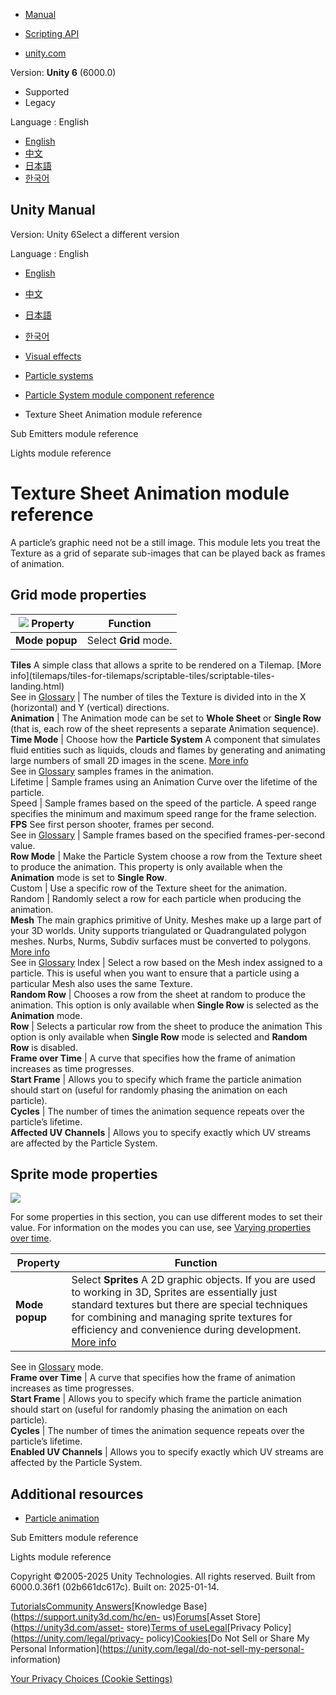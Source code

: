 [](https://docs.unity3d.com)

  * [Manual](../Manual/index.html)
  * [Scripting API](../ScriptReference/index.html)

  * [unity.com](https://unity.com/)

Version: **Unity 6** (6000.0)

  * Supported
  * Legacy

Language : English

  * [English](/Manual/PartSysTexSheetAnimModule.html)
  * [中文](/cn/current/Manual/PartSysTexSheetAnimModule.html)
  * [日本語](/ja/current/Manual/PartSysTexSheetAnimModule.html)
  * [한국어](/kr/current/Manual/PartSysTexSheetAnimModule.html)

[](https://docs.unity3d.com)

## Unity Manual

Version: Unity 6Select a different version

Language : English

  * [English](/Manual/PartSysTexSheetAnimModule.html)
  * [中文](/cn/current/Manual/PartSysTexSheetAnimModule.html)
  * [日本語](/ja/current/Manual/PartSysTexSheetAnimModule.html)
  * [한국어](/kr/current/Manual/PartSysTexSheetAnimModule.html)

  * [Visual effects](visual-effects.html)
  * [Particle systems](ParticleSystems.html)
  * [Particle System module component reference](ParticleSystemModules.html)
  * Texture Sheet Animation module reference

[](PartSysSubEmitModule.html)

Sub Emitters module reference

[](PartSysLightsModule.html)

Lights module reference

# Texture Sheet Animation module reference

A particle’s graphic need not be a still image. This module lets you treat the
Texture as a grid of separate sub-images that can be played back as frames of
animation.

## Grid mode properties

![](../uploads/Main/PartSysTexSheetAnimModule-0.png) **Property** | **Function**  
---|---  
**Mode popup** | Select **Grid** mode.  
**Tiles** A simple class that allows a sprite to be rendered on a Tilemap.
[More info](tilemaps/tiles-for-tilemaps/scriptable-tiles/scriptable-tiles-
landing.html)  
See in [Glossary](Glossary.html#Tile) | The number of tiles the Texture is divided into in the X (horizontal) and Y (vertical) directions.  
**Animation** | The Animation mode can be set to **Whole Sheet** or **Single Row** (that is, each row of the sheet represents a separate Animation sequence).  
**Time Mode** | Choose how the **Particle System** A component that simulates fluid entities such as liquids, clouds and flames by generating and animating large numbers of small 2D images in the scene. [More info](class-ParticleSystem.html)  
See in [Glossary](Glossary.html#particlesystem) samples frames in the
animation.  
Lifetime | Sample frames using an Animation Curve over the lifetime of the particle.  
Speed | Sample frames based on the speed of the particle. A speed range specifies the minimum and maximum speed range for the frame selection.  
**FPS** See first person shooter, frames per second.  
See in [Glossary](Glossary.html#FPS) | Sample frames based on the specified frames-per-second value.  
**Row Mode** | Make the Particle System choose a row from the Texture sheet to produce the animation. This property is only available when the **Animation** mode is set to **Single Row**.  
Custom | Use a specific row of the Texture sheet for the animation.  
Random | Randomly select a row for each particle when producing the animation.  
**Mesh** The main graphics primitive of Unity. Meshes make up a large part of
your 3D worlds. Unity supports triangulated or Quadrangulated polygon meshes.
Nurbs, Nurms, Subdiv surfaces must be converted to polygons. [More
info](mesh.html)  
See in [Glossary](Glossary.html#Mesh) Index | Select a row based on the Mesh index assigned to a particle. This is useful when you want to ensure that a particle using a particular Mesh also uses the same Texture.  
**Random Row** | Chooses a row from the sheet at random to produce the animation. This option is only available when **Single Row** is selected as the **Animation** mode.  
**Row** | Selects a particular row from the sheet to produce the animation This option is only available when **Single Row** mode is selected and **Random Row** is disabled.  
**Frame over Time** | A curve that specifies how the frame of animation increases as time progresses.  
**Start Frame** | Allows you to specify which frame the particle animation should start on (useful for randomly phasing the animation on each particle).  
**Cycles** | The number of times the animation sequence repeats over the particle’s lifetime.  
**Affected UV Channels** | Allows you to specify exactly which UV streams are affected by the Particle System.  
  
## Sprite mode properties

![](../uploads/Main/PartSysTexSheetAnimModule-1.png)

For some properties in this section, you can use different modes to set their
value. For information on the modes you can use, see [Varying properties over
time](PartSysUsage.html#VaryOverTime).

**Property** | **Function**  
---|---  
**Mode popup** | Select **Sprites** A 2D graphic objects. If you are used to working in 3D, Sprites are essentially just standard textures but there are special techniques for combining and managing sprite textures for efficiency and convenience during development. [More info](sprite/sprite-landing.html)  
See in [Glossary](Glossary.html#Sprite) mode.  
**Frame over Time** | A curve that specifies how the frame of animation increases as time progresses.  
**Start Frame** | Allows you to specify which frame the particle animation should start on (useful for randomly phasing the animation on each particle).  
**Cycles** | The number of times the animation sequence repeats over the particle’s lifetime.  
**Enabled UV Channels** | Allows you to specify exactly which UV streams are affected by the Particle System.  
  
## Additional resources

  * [Particle animation](particle-animation.html)

[](PartSysSubEmitModule.html)

Sub Emitters module reference

[](PartSysLightsModule.html)

Lights module reference

Copyright ©2005-2025 Unity Technologies. All rights reserved. Built from
6000.0.36f1 (02b661dc617c). Built on: 2025-01-14.

[Tutorials](https://learn.unity.com/)[Community
Answers](https://answers.unity3d.com)[Knowledge
Base](https://support.unity3d.com/hc/en-
us)[Forums](https://forum.unity3d.com)[Asset Store](https://unity3d.com/asset-
store)[Terms of
use](https://docs.unity3d.com/Manual/TermsOfUse.html)[Legal](https://unity.com/legal)[Privacy
Policy](https://unity.com/legal/privacy-
policy)[Cookies](https://unity.com/legal/cookie-policy)[Do Not Sell or Share
My Personal Information](https://unity.com/legal/do-not-sell-my-personal-
information)

[Your Privacy Choices (Cookie Settings)](javascript:void\(0\);)


